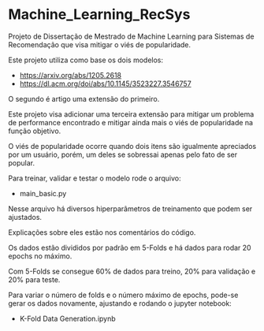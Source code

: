 # Machine_Learning_RecSys
Projeto de Dissertação de Mestrado de Machine Learning para Sistemas de Recomendação que visa mitigar o viés de popularidade.

Este projeto utiliza como base os dois modelos:
- https://arxiv.org/abs/1205.2618
- https://dl.acm.org/doi/abs/10.1145/3523227.3546757

O segundo é artigo uma extensão do primeiro.

Este projeto visa adicionar uma terceira extensão para mitigar um problema de performance encontrado e mitigar ainda mais o viés de popularidade na função objetivo.

O viés de popularidade ocorre quando dois itens são igualmente apreciados por um usuário, porém, um deles se sobressai apenas pelo fato de ser popular.

Para treinar, validar e testar o modelo rode o arquivo: 

- main_basic.py

Nesse arquivo há diversos hiperparâmetros de treinamento que podem ser ajustados.

Explicações sobre eles estão nos comentários do código.

<p>

Os dados estão divididos por padrão em 5-Folds e há dados para rodar 20 epochs no máximo.

Com 5-Folds se consegue 60% de dados para treino, 20% para validação e 20% para teste.

Para variar o número de folds e o número máximo de epochs, pode-se gerar os dados novamente,
ajustando e rodando o jupyter notebook:

- K-Fold Data Generation.ipynb
